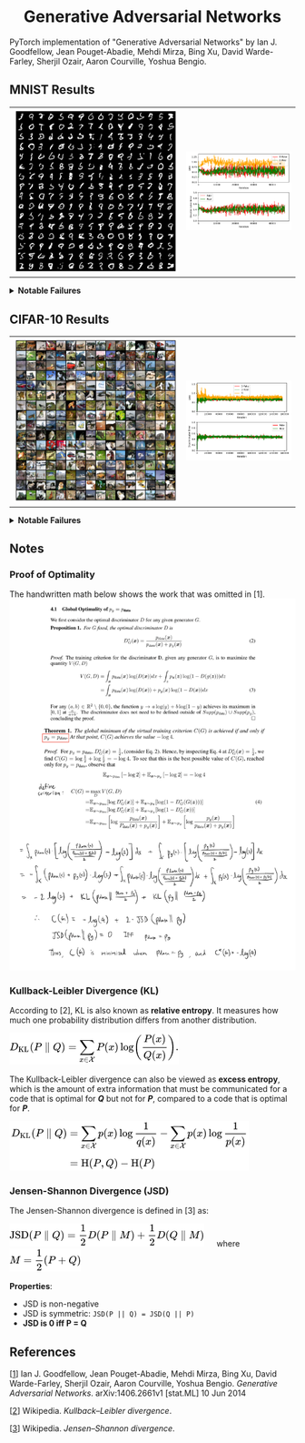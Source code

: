<!-- 
mlpi
title: Generative Adversarial Networks
authors: Ian J. Goodfellow, Jean Pouget-Abadie, Mehdi Mirza, Bing Xu, David Warde-Farley, Sherjil Ozair, Aaron Courville, Yoshua Bengio
images: models/mnist/05_20_2022/14_56_30/samples/final.png, models/cifar10/05_20_2022/11_00_26_increased_momentum/samples/final.png, models/mnist/05_20_2022/14_56_30/metrics.png, models/cifar10/05_20_2022/11_00_26_increased_momentum/metrics.png
category: Generative Adversarial Networks
-->


<h1 align="center">Generative Adversarial Networks</h1>

PyTorch implementation of "Generative Adversarial Networks" by Ian J. Goodfellow, Jean Pouget-Abadie, Mehdi Mirza, 
Bing Xu, David Warde-Farley, Sherjil Ozair, Aaron Courville, Yoshua Bengio.





## MNIST Results

<table><tr>
    <td>
        <img src="models/mnist/05_20_2022/14_56_30/samples/final.png" />
    </td>
    <td>
        <img src="models/mnist/05_20_2022/14_56_30/metrics.png" />
    </td>
</tr></table>


<details><summary><b>Notable Failures</b></summary>

### Modal Collapse
<table><tr>
    <td>
        <img src="models/mnist/04_23_2022/20_48_49_modal_collapse/samples/final.png" />
    </td>
    <td>
        <img src="models/mnist/04_23_2022/20_48_49_modal_collapse/metrics.png" />
    </td>
</tr></table>


### Convergence Fail
<table><tr>
    <td>
        <img src="models/mnist/04_23_2022/21_39_37_convergence_fail/samples/final.png" />
    </td>
    <td>
        <img src="models/mnist/04_23_2022/21_39_37_convergence_fail/metrics.png" />
    </td>
</tr></table>


### Discriminator using Batch Normalization
<table><tr>
    <td>
        <img src="models/mnist/05_14_2022/13_00_31_d_batchnorm/samples/final.png" />
    </td>
    <td>
        <img src="models/mnist/05_14_2022/13_00_31_d_batchnorm/metrics.png" />
    </td>
</tr></table>

</details>









## CIFAR-10 Results

<table><tr>
    <td>
        <img src="models/cifar10/05_20_2022/11_00_26_increased_momentum/samples/final.png" />
    </td>
    <td>
        <img src="models/cifar10/05_20_2022/11_00_26_increased_momentum/metrics.png" />
    </td>
</tr></table>


<details><summary><b>Notable Failures</b></summary>

### De-meaned Data
<table><tr>
    <td>
        <img src="models/cifar10/05_18_2022/15_20_38_subtracted_mean/samples/final.png" />
    </td>
    <td>
        <img src="models/cifar10/05_18_2022/15_20_38_subtracted_mean/metrics.png" />
    </td>
</tr></table>


### Low Dropout
<table><tr>
    <td>
        <img src="models/cifar10/05_19_2022/16_14_33_discriminator_dropout/samples/final.png" />
    </td>
    <td>
        <img src="models/cifar10/05_19_2022/16_14_33_discriminator_dropout/metrics.png" />
    </td>
</tr></table>


### High Learning Rate
<table><tr>
    <td>
        <img src="models/cifar10/05_19_2022/18_41_08_doubled_learning_rate/samples/cp_97750.png" />
    </td>
    <td>
        <img src="models/cifar10/05_19_2022/18_41_08_doubled_learning_rate/metrics.png" />
    </td>
</tr></table>

</details>




## Notes
### Proof of Optimality
The handwritten math below shows the work that was omitted in [1].
![](images/optimality.png)

### Kullback-Leibler Divergence (KL)
According to [2], KL is also known as **relative entropy**. It measures how much one probability distribution differs from another distribution.

![](images/kullback_leibler.png)

The Kullback-Leibler divergence can also be viewed as **excess entropy**, which is the amount of
extra information that must be communicated for a code that is optimal for **_Q_** but not for **_P_**, compared to a code that
is optimal for **_P_**.

![](images/kullback_leibler_motivation.png)


### Jensen-Shannon Divergence (JSD)
The Jensen-Shannon divergence is defined in [3] as:

![](images/jensen_shannon.png) &emsp; where &emsp; ![](images/jsd_m.png)

**Properties**:
- JSD is non-negative
- JSD is symmetric: `JSD(P || Q) = JSD(Q || P)`
- **JSD is 0 iff P = Q**




## References
[[1](https://arxiv.org/abs/1406.2661)] Ian J. Goodfellow, Jean Pouget-Abadie, Mehdi Mirza, Bing Xu, David Warde-Farley, 
Sherjil Ozair, Aaron Courville, Yoshua Bengio. _Generative Adversarial Networks_. 
arXiv:1406.2661v1 [stat.ML] 10 Jun 2014

[[2](https://en.wikipedia.org/wiki/Kullback%E2%80%93Leibler_divergence)] Wikipedia. _Kullback–Leibler divergence_.

[[3](https://en.wikipedia.org/wiki/Jensen%E2%80%93Shannon_divergence)] Wikipedia. _Jensen–Shannon divergence_.

